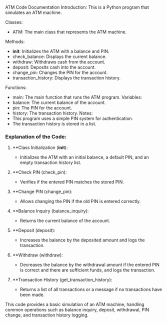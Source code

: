 ATM Code Documentation
Introduction:
This is a Python program that simulates an ATM machine.

Classes:
- ATM: The main class that represents the ATM machine.

Methods:
- __init__: Initializes the ATM with a balance and PIN.
- check_balance: Displays the current balance.
- withdraw: Withdraws cash from the account.
- deposit: Deposits cash into the account.
- change_pin: Changes the PIN for the account.
- transaction_history: Displays the transaction history.

Functions:
- main: The main function that runs the ATM program.
Variables:
- balance: The current balance of the account.
- pin: The PIN for the account.
- history: The transaction history.
Notes:
- This program uses a simple PIN system for authentication.
- The transaction history is stored in a list.

### Explanation of the Code:
1. **Class Initialization (__init__): 
   - Initializes the ATM with an initial balance, a default PIN, and an empty transaction history list.

2. **Check PIN (check_pin): 
   - Verifies if the entered PIN matches the stored PIN.

3. **Change PIN (change_pin): 
   - Allows changing the PIN if the old PIN is entered correctly.

4. **Balance Inquiry (balance_inquiry): 
   - Returns the current balance of the account.

5. **Deposit (deposit): 
   - Increases the balance by the deposited amount and logs the transaction.

6. **Withdraw (withdraw): 
   - Decreases the balance by the withdrawal amount if the entered PIN is correct and there are sufficient funds, and logs the transaction.

7. **Transaction History (get_transaction_history): 
   - Returns a list of all transactions or a message if no transactions have been made.

This code provides a basic simulation of an ATM machine, handling common operations such as balance inquiry, deposit, withdrawal, PIN change, and transaction history logging.
